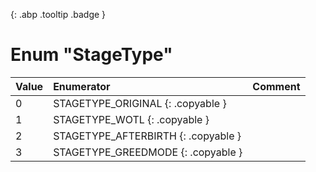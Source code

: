 [ ](#){: .abp .tooltip .badge }
# Enum "StageType"
|Value|Enumerator|Comment|
|:--|:--|:--|
| 0 |STAGETYPE_ORIGINAL {: .copyable } |  | 
| 1 |STAGETYPE_WOTL {: .copyable } |  | 
| 2 |STAGETYPE_AFTERBIRTH {: .copyable } |  | 
| 3 |STAGETYPE_GREEDMODE {: .copyable } |  | 